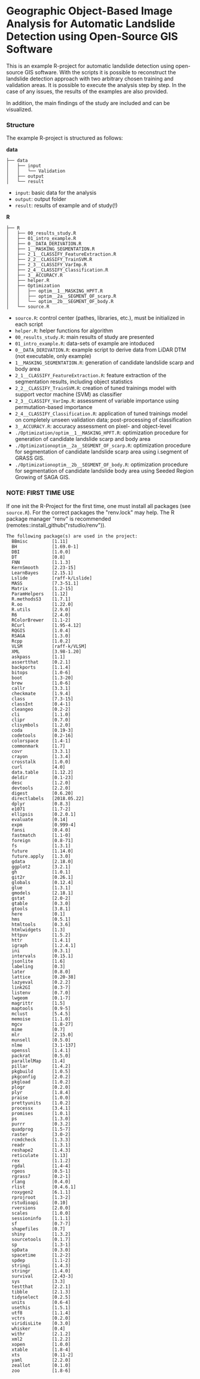 # Geographic Object-Based Image Analysis for Automatic Landslide Detection using Open-Source GIS Software #

This is an example R-project for automatic landslide detection using open-source GIS software.
With the scripts it is possible to reconstruct the landslide detection approach with two arbitrary chosen
training and validation areas. It is possible to execute the analysis step by step. In the case of
any issues, the results of the examples are also provided.

In addition, the main findings of the study are included and can be visualized.

### Structure
The example R-project is structured as follows:

**data**
```
├── data
│   ├── input
│   │   └── Validation
│   ├── output
│   └── result
````
- `input`: basic data for the analysis
- `output`: output folder
- `result`: results of example and of study(!)

**R**
```
├── R
│   ├── 00_results_study.R
│   ├── 01_intro_example.R
│   ├── 0__DATA_DERIVATION.R
│   ├── 1__MASKING_SEGMENTATION.R
│   ├── 2_1__CLASSIFY_FeatureExtraction.R
│   ├── 2_2__CLASSIFY_TrainSVM.R
│   ├── 2_3__CLASSIFY_VarImp.R
│   ├── 2_4__CLASSIFY_Classification.R
│   ├── 3__ACCURACY.R
│   ├── helper.R
│   ├── Optimization
│   │   ├── optim__1__MASKING_HPFT.R
│   │   ├── optim__2a__SEGMENT_OF_scarp.R
│   │   └── optim__2b__SEGMENT_OF_body.R
│   └── source.R
```

- `source.R`: control center (pathes, libraries, etc.), must be initialized in each script
- `helper.R`: helper functions for algorithm
- `00_results_study.R`: main results of study are presented
- `01_intro_example.R`: data-sets of example are intoduced
- `0__DATA_DERIVATION.R`: example script to derive data from LiDAR DTM (not executable, only example)
- `1__MASKING_SEGMENTATION.R`: generation of candidate landslide scarp and body area
- `2_1__CLASSIFY_FeatureExtraction.R`: feature extraction of the segmentation results, including object statistics
- `2_2__CLASSIFY_TrainSVM.R`: creation of tuned trainings model with support vector machine (SVM) as classifier
- `2_3__CLASSIFY_VarImp.R`: assessment of variable importance using permutation-based importance
- `2_4__CLASSIFY_Classification.R`: application of tuned trainings model on completely unseen validation data; post-processing of classification
- `3__ACCURACY.R`: accuracy assessment on pixel- and object-level
- `./Optimization/optim__1__MASKING_HPFT.R`: optimization procedure for generation of candidate landslide scarp and body area
- `./Optimizationoptim__2a__SEGMENT_OF_scarp.R`: optimization procedure for segmentation of candidate landslide scarp area using i.segment of GRASS GIS.
- `./Optimizationoptim__2b__SEGMENT_OF_body.R`: optimization procedure for segmentation of candidate landslide body area using Seeded Region Growing of SAGA GIS.

### NOTE: FIRST TIME USE

If one init the R-Project for the first time, one must install all packages (see `source.R`). For the correct packages the "renv.lock" may help.
The R package manager "renv" is recommended (remotes::install_github("rstudio/renv")).

```
The following package(s) are used in the project:
  BBmisc         [1.11]
  BH             [1.69.0-1]
  DBI            [1.0.0]
  DT             [0.8]
  FNN            [1.1.3]
  KernSmooth     [2.23-15]
  LearnBayes     [2.15.1]
  Lslide         [raff-k/Lslide]
  MASS           [7.3-51.1]
  Matrix         [1.2-15]
  ParamHelpers   [1.12]
  R.methodsS3    [1.7.1]
  R.oo           [1.22.0]
  R.utils        [2.9.0]
  R6             [2.4.0]
  RColorBrewer   [1.1-2]
  RCurl          [1.95-4.12]
  RQGIS          [1.0.4]
  RSAGA          [1.3.0]
  Rcpp           [1.0.2]
  VLSM           [raff-k/VLSM]
  XML            [3.98-1.20]
  askpass        [1.1]
  assertthat     [0.2.1]
  backports      [1.1.4]
  bitops         [1.0-6]
  boot           [1.3-20]
  brew           [1.0-6]
  callr          [3.3.1]
  checkmate      [1.9.4]
  class          [7.3-15]
  classInt       [0.4-1]
  cleangeo       [0.2-2]
  cli            [1.1.0]
  clipr          [0.7.0]
  clisymbols     [1.2.0]
  coda           [0.19-3]
  codetools      [0.2-16]
  colorspace     [1.4-1]
  commonmark     [1.7]
  covr           [3.3.1]
  crayon         [1.3.4]
  crosstalk      [1.0.0]
  curl           [4.0]
  data.table     [1.12.2]
  deldir         [0.1-23]
  desc           [1.2.0]
  devtools       [2.2.0]
  digest         [0.6.20]
  directlabels   [2018.05.22]
  dplyr          [0.8.3]
  e1071          [1.7-2]
  ellipsis       [0.2.0.1]
  evaluate       [0.14]
  expm           [0.999-4]
  fansi          [0.4.0]
  fastmatch      [1.1-0]
  foreign        [0.8-71]
  fs             [1.3.1]
  future         [1.14.0]
  future.apply   [1.3.0]
  gdata          [2.18.0]
  ggplot2        [3.2.1]
  gh             [1.0.1]
  git2r          [0.26.1]
  globals        [0.12.4]
  glue           [1.3.1]
  gmodels        [2.18.1]
  gstat          [2.0-2]
  gtable         [0.3.0]
  gtools         [3.8.1]
  here           [0.1]
  hms            [0.5.1]
  htmltools      [0.3.6]
  htmlwidgets    [1.3]
  httpuv         [1.5.2]
  httr           [1.4.1]
  igraph         [1.2.4.1]
  ini            [0.3.1]
  intervals      [0.15.1]
  jsonlite       [1.6]
  labeling       [0.3]
  later          [0.8.0]
  lattice        [0.20-38]
  lazyeval       [0.2.2]
  link2GI        [0.3-7]
  listenv        [0.7.0]
  lwgeom         [0.1-7]
  magrittr       [1.5]
  maptools       [0.9-5]
  mclust         [5.4.5]
  memoise        [1.1.0]
  mgcv           [1.8-27]
  mime           [0.7]
  mlr            [2.15.0]
  munsell        [0.5.0]
  nlme           [3.1-137]
  openssl        [1.4.1]
  packrat        [0.5.0]
  parallelMap    [1.4]
  pillar         [1.4.2]
  pkgbuild       [1.0.5]
  pkgconfig      [2.0.2]
  pkgload        [1.0.2]
  plogr          [0.2.0]
  plyr           [1.8.4]
  praise         [1.0.0]
  prettyunits    [1.0.2]
  processx       [3.4.1]
  promises       [1.0.1]
  ps             [1.3.0]
  purrr          [0.3.2]
  quadprog       [1.5-7]
  raster         [3.0-2]
  rcmdcheck      [1.3.3]
  readr          [1.3.1]
  reshape2       [1.4.3]
  reticulate     [1.13]
  rex            [1.1.2]
  rgdal          [1.4-4]
  rgeos          [0.5-1]
  rgrass7        [0.2-1]
  rlang          [0.4.0]
  rlist          [0.4.6.1]
  roxygen2       [6.1.1]
  rprojroot      [1.3-2]
  rstudioapi     [0.10]
  rversions      [2.0.0]
  scales         [1.0.0]
  sessioninfo    [1.1.1]
  sf             [0.7-7]
  shapefiles     [0.7]
  shiny          [1.3.2]
  sourcetools    [0.1.7]
  sp             [1.3-1]
  spData         [0.3.0]
  spacetime      [1.2-2]
  spdep          [1.1-2]
  stringi        [1.4.3]
  stringr        [1.4.0]
  survival       [2.43-3]
  sys            [3.3]
  testthat       [2.2.1]
  tibble         [2.1.3]
  tidyselect     [0.2.5]
  units          [0.6-4]
  usethis        [1.5.1]
  utf8           [1.1.4]
  vctrs          [0.2.0]
  viridisLite    [0.3.0]
  whisker        [0.4]
  withr          [2.1.2]
  xml2           [1.2.2]
  xopen          [1.0.0]
  xtable         [1.8-4]
  xts            [0.11-2]
  yaml           [2.2.0]
  zeallot        [0.1.0]
  zoo            [1.8-6]
  ```